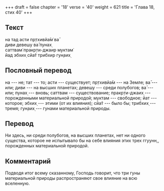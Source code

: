 +++
draft = false
chapter = '18'
verse = '40'
weight = 621
title = 'Глава 18, стих 40'
+++
## Текст

на тад асти пр̣тхивйа̄м̇ ва̄  
диви девешу ва̄ пунах̣  
саттвам̇ пракр̣ти-джаир муктам̇  
йад эбхих̣ сйа̄т трибхир гун̣аих̣

## Пословный перевод

на --- не; тат --- то; асти --- существует; пр̣тхивйа̄м --- на Земле; ва̄
--- или; диви --- на высших планетах; девешу --- среди полубогов; ва̄ ---
или; пунах̣ --- вновь; саттвам --- существование; пракр̣ти-джаих̣ ---
порожденными материальной природой; муктам --- свободное; йат ---
которое; эбхих̣ --- этими (от их влияния); сйа̄т --- было бы; трибхих̣ ---
тремя; гун̣аих̣ --- гунами материальной природы.

## Перевод

Ни здесь, ни среди полубогов, на высших планетах, нет ни одного
существа, которое не испытывало бы на себе влияния этих трех ггуунн,,
порожденных материальной природой.

## Комментарий

Подводя итог всему сказанному, Господь говорит, что три гуны
материальной природы распространяют свое влияние на всю вселенную.
